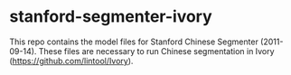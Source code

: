 stanford-segmenter-ivory
========================

This repo contains the model files for Stanford Chinese Segmenter (2011-09-14).
These files are necessary to run Chinese segmentation in Ivory (https://github.com/lintool/Ivory).